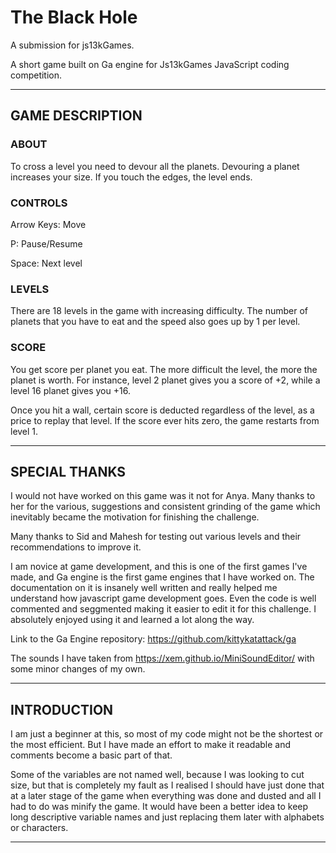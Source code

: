 # The Black Hole

A submission for js13kGames.

A short game built on Ga engine for Js13kGames JavaScript coding competition.
 
-----------------------------

## GAME DESCRIPTION

### ABOUT
 To cross a level you need to devour all the planets. Devouring a planet increases your size. If you touch the edges, the level ends. 

### CONTROLS
 Arrow Keys: Move
 
 P: Pause/Resume 
 
 Space: Next level
 
### LEVELS
 There are 18 levels in the game with increasing difficulty. The number of planets that you have to eat and the speed also goes up by 1 per level. 

### SCORE
 You get score per planet you eat. The more difficult the level, the more the planet is worth. For instance, level 2 planet gives you a score of +2, while a level 16 planet gives you +16.
 
 Once you hit a wall, certain score is deducted regardless of the level, as a price to replay that level. If the score ever hits zero, the game restarts from level 1.
 
-----------------------------

## SPECIAL THANKS

 I would not have worked on this game was it not for Anya. Many thanks to her for the various, suggestions and consistent grinding of the game which inevitably became the motivation for finishing the challenge.
 
 Many thanks to Sid and Mahesh for testing out various levels and their recommendations to improve it.
 
 I am novice at game development, and this is one of the first games I've made, and Ga engine is the first game engines that I have worked on. The documentation on it is insanely well written and really helped me understand how javascript game development goes. Even the code is well commented and seggmented making it easier to edit it for this challenge. I absolutely enjoyed using it and learned a lot along the way.
 
 Link to the Ga Engine repository: https://github.com/kittykatattack/ga
 
 The sounds I have taken from https://xem.github.io/MiniSoundEditor/ with some minor changes of my own. 
 
-----------------------------

## INTRODUCTION

I am just a beginner at this, so most of my code might not be the shortest or the most efficient. But I have made an effort to make it readable and comments become a basic part of that. 

Some of the variables are not named well, because I was looking to cut size, but that is completely my fault as I realised I should have just done that at a later stage of the game when everything was done and dusted and all I had to do was minify the game. It would have been a better idea to keep long descriptive variable names and just replacing them later with alphabets or characters.

-----------------------------


